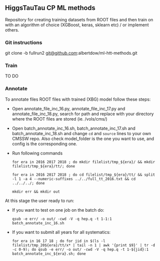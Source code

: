 ## HiggsTauTau CP ML methods
Repository for creating training datasets from ROOT files 
and then train on with an algorithm of choice (XGBoost, keras, sklearn etc) / or implement others.

### Git instructions

git clone -b fullrun2 git@github.com:albertdow/ml-htt-methods.git

### Train
TO DO

### Annotate

To annotate files ROOT files with trained (XBG) model follow these steps:

- Open annotate_file_inc_16.py, annotate_file_inc_17.py and annotate_file_inc_18.py, 
search for path and replace with your directory where the ROOT files are stored (ie. /vols/cms/)

- Open batch_annotate_inc_16.sh, batch_annotate_inc_17.sh and batch_annotate_inc_18.sh
and change `cd` and `source` lines to your own CMSSW repo. Also check model_folder 
is the one you want to use, and config is the corresponding one.

- Run following commands
    
    `for era in 2016 2017 2018 ; do mkdir filelist/tmp_${era}/ && mkdir filelist/tmp_${era}/tt/; done`

    `for era in 2016 2017 2018 ; do cd filelist/tmp_${era}/tt/ && split -l 1 -a 4 --numeric-suffixes ../../full_tt_2016.txt && cd ../../../; done`

    `mkdir err && mkdir out`

At this stage the user ready to run:

- If you want to test on one job on the batch do:

    `qsub -e err/ -o out/ -cwd -V -q hep.q -t 1-1:1 batch_annotate_inc_16.sh`

- If you want to submit all years for all systematics:

    `for era in 16 17 18 ; do for jid in $(ls -l filelist/tmp_20${era}/tt/x* | tail -n 1 | awk '{print $9}' | tr -d -c 0-9); do qsub -e err/ -o out/ -cwd -V -q hep.q -t 1-${jid}:1 batch_annotate_inc_${era}.sh; done`

